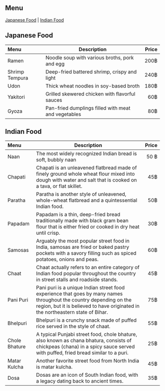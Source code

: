## Menu
[Japanese Food](#japanese-food) | [Indian Food](#Indian-Food)

## Japanese Food
| Menu                               |Description                                         | Price  |
|:-----------------------------------|----------------------------------------------------|-------:|
| Ramen                              |Noodle soup with various broths, pork and egg       |  200฿  |
| Shrimp Tempura                     |Deep-fried battered shrimp, crispy and light        |  240฿  |
| Udon                               |Thick wheat noodles in soy-based broth              |  180฿  |
| Yakitori                           |Grilled skewered chicken with flavorful sauces      |  60฿   |
| Gyoza                              |Pan-fried dumplings filled with meat and vegetables |  80฿   |

## Indian Food
|          Menu               |    Description                   | Price  |
|:-----------------------------------|-----------------------|-------:|
| Naan    |The most widely recognized Indian bread is soft, bubbly naan |    50 ฿    |
|  Chapati   |Chapati is an unleavened flatbread made of finely ground whole wheat flour mixed into dough with water and salt that is cooked on a tava, or flat skillet. |      45฿  |
| Paratha    |Paratha is another style of unleavened, whole-wheat flatbread and a quintessential Indian food. |     50฿  |
| Papadam   |Papadam is a thin, deep-fried bread traditionally made with black gram bean flour that is either fried or cooked in dry heat until crisp. |      30฿  |
| Samosas    | Arguably the most popular street food in India, samosas are fried or baked pastry pockets with a savory filling such as spiced potatoes, onions and peas.|      60฿  |
| Chaat    |Chaat actually refers to an entire category of Indian food popular throughout the country in street stalls and roadside stands. |      45฿  |
| Pani Puri    |Pani puri is a unique Indian street food experience that goes by many names throughout the country depending on the region, but it is believed to have originated in the northeastern state of Bihar. |      75฿  |
| Bhelpuri    |Bhelpuri is a crunchy snack made of puffed rice served in the style of chaat. |      55฿  |
| Chole Bhature    |A typical Punjabi street food, chole bhature, also known as chana bhatura, consists of chickpeas (chana) in a spicy sauce served with puffed, fried bread similar to a puri. |      25฿  |
| Matar Kulcha    |Another favorite street food from North India is matar kulcha. |      45฿  |
| Dosa    |Dosas are an icon of South Indian food, with a legacy dating back to ancient times. |      35฿  |

